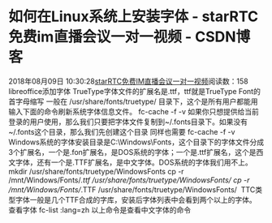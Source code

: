 # 如何在Linux系统上安装字体 - starRTC免费im直播会议一对一视频 - CSDN博客
2018年08月09日 10:30:28[starRTC免费IM直播会议一对一视频](https://me.csdn.net/elesos)阅读数：158
libreoffice添加字体
TrueType字体文件的扩展名是.ttf，ttf就是TrueType Font的首字母缩写
一般在 /usr/share/fonts/truetype/ 目录下，这个是所有用户都能用
输入下面的命令刷新系统字体信息文件。
fc-cache -f -v
如果你只想提供给当前登录的用户使用，那么我们只要把字体文件复制到~/.fonts目录下。如果没有~/.fonts这个目录，那么我们先创建这个目录
同样也需要
fc-cache -f -v
Windows系统的字体安装目录是C:\Windows\Fonts，这个目录下的字体文件分成3个扩展名，一个是.fon扩展名，是DOS系统的字体；一个是.ttf扩展名，这个是西文字体，还有一个是.TTF扩展名，是中文字体。DOS系统的字体我们用不上。
mkdir /usr/share/fonts/truetype/WindowsFonts
cp -r /mnt/Windows/Fonts/*.ttf /usr/share/fonts/truetype/WindowsFonts/
cp -r /mnt/Windows/Fonts/*.TTF /usr/share/fonts/truetype/WindowsFonts/
 TTC类型字体一般是几个TTF合成的字库，安装后字体列表中会看到两个以上的字体。
查看字体
fc-list :lang=zh
以上命令是查看中文字体的命令
